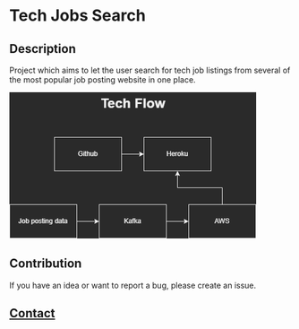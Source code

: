 # Tech Jobs Search

## Description

Project which aims to let the user search for tech job listings from several of the most popular job posting website in one place.

![diagram which shows 5 rectangle labels, starting at Github which points to Heroku, then below those two are the label Job posting data which points to Kafka which points to AWS which then also points to Heroku](assets/tech-flow.png)

## Contribution

If you have an idea or want to report a bug, please create an issue.

## **[Contact](https://coleb.io/contact)**
